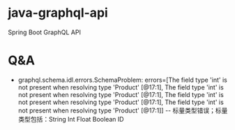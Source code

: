 # java-graphql-api
Spring Boot GraphQL API


# Q&A
- graphql.schema.idl.errors.SchemaProblem: errors=[The field type 'int' is not present when resolving type 'Product' [@17:1], The field type 'int' is not present when resolving type 'Product' [@17:1], The field type 'int' is not present when resolving type 'Product' [@17:1], The field type 'int' is not present when resolving type 'Product' [@17:1]]
  -- 标量类型错误；标量类型包括：String Int Float Boolean ID